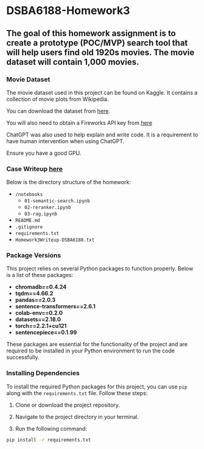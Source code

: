 # DSBA6188-Homework3

## The goal of this homework assignment is to create a prototype (POC/MVP) search tool that will help users find old 1920s movies. The movie dataset will contain 1,000 movies. 

### Movie Dataset
The movie dataset used in this project can be found on Kaggle. It contains a collection of movie plots from Wikipedia.

You can download the dataset from [here](https://www.kaggle.com/datasets/jrobischon/wikipedia-movie-plots?resource=download).

You will also need to obtain a Fireworks API key from [here](https://fireworks.ai/)

ChatGPT was also used to help explain and write code. It is a requirement to have human intervention when using ChatGPT.

Ensure you have a good GPU.

### Case Writeup [here](https://github.com/ManjinderUNCC/DSBA6188-Homework3/blob/main/Homework3Writeup-DSBA6118%20(1).pdf)

Below is the directory structure of the homework:
- `/notebooks`
  - `01-semantic-search.ipynb`
  - `02-reranker.ipynb`
  - `03-rag.ipynb`
- `README.md`
- `.gitignore`
- `requirements.txt`
- `Homework3Writeup-DSBA6188.txt`

### Package Versions

This project relies on several Python packages to function properly. Below is a list of these packages:

- **chromadb==0.4.24**
- **tqdm==4.66.2**
- **pandas==2.0.3**
- **sentence-transformers==2.6.1**
- **colab-env==0.2.0**
- **datasets==2.18.0**
- **torch==2.2.1+cu121**
- **sentencepiece==0.1.99**

These packages are essential for the functionality of the project and are required to be installed in your Python environment to run the code successfully.

### Installing Dependencies

To install the required Python packages for this project, you can use `pip` along with the `requirements.txt` file. Follow these steps:

1. Clone or download the project repository.

2. Navigate to the project directory in your terminal.

3. Run the following command:

```bash
pip install -r requirements.txt

